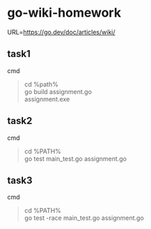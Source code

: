 # go-wiki-homework

URL=https://go.dev/doc/articles/wiki/

## task1
cmd 
>cd %path%  
>go build assignment.go  
>assignment.exe  



## task2

cmd  
>cd %PATH%  
>go test main_test.go assignment.go  

## task3

cmd  
>cd %PATH%  
>go test -race main_test.go assignment.go  
